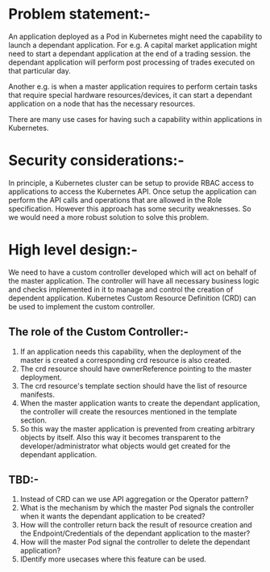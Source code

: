 # Problem statement:-

An application deployed as a Pod in Kubernetes might need the capability to launch a dependant application. For e.g. A capital market application
might need to start a dependant application at the end of a trading session. the dependant application will perform post processing of
trades executed on that particular day.

Another e.g. is when a master application requires to perform certain tasks that require special hardware resources/devices, it can start a 
dependant application on a node that has the necessary resources.

There are many use cases for having such a capability within applications in Kubernetes.

# Security considerations:-

In principle, a Kubernetes cluster can be setup to provide RBAC access to applications to access the Kubernetes API. Once setup the application
can perform the API calls and operations that are allowed in the Role specification. However this approach has some security weaknesses. So
we would need a more robust solution to solve this problem.

# High level design:-

We need to have a custom controller developed which will act on behalf of the master application. The controller will have all necessary
business logic and checks implemented in it to manage and control the creation of dependent application. Kubernetes Custom Resource Definition
(CRD) can be used to implement the custom controller.

## The role of the Custom Controller:-

1. If an application needs this capability, when the deployment of the master is created a corresponding crd resource is also created.
2. The crd resource should have ownerReference pointing to the master deployment.
3. The crd resource's template section should have the list of resource manifests.
4. When the master application wants to create the dependant application, the controller will create the resources mentioned in the template section.
5. So this way the master application is prevented from creating arbitrary objects by itself. Also this way it becomes transparent to the
developer/administrator what objects would get created for the dependant application.

## TBD:-

1. Instead of CRD can we use API aggregation or the Operator pattern?
2. What is the mechanism by which the master Pod signals the controller when it wants the dependant application to be created?
3. How will the controller return back the result of resource creation and the Endpoint/Credentials of the dependant application to 
the master?
4. How will the master Pod signal the controller to delete the dependant application?
5. IDentify more usecases where this feature can be used.
